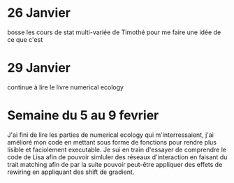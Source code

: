 # 26 Janvier

bosse les cours de stat multi-variée de Timothé pour me faire une idée de ce que c'est

# 29 Janvier

continue à lire le livre numerical ecology

# Semaine du 5 au 9 fevrier

J'ai fini de lire les parties de numerical ecology qui m'interressaient, j'ai amélioré mon code en mettant sous forme de fonctions pour rendre plus lisible et faciolement executable.
Je sui en train d'essayer de comprendre le code de Lisa afin de pouvoir simluler des réseaux d'interaction en faisant du trait matching afin de par la suite pouvoir peut-être appliquer des effets de rewiring en appliquant des shift de gradient.